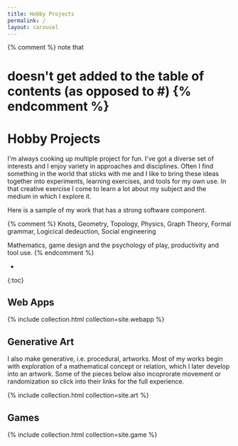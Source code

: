 ```yaml
---
title: Hobby Projects
permalink: /
layout: carousel
---
```


{% comment %} note that <h1> doesn't get added to the table of contents (as opposed to #) {% endcomment %}
<h1>Hobby Projects</h1>

I'm always cooking up multiple project for fun.
I've got a diverse set of interests and I enjoy variety in approaches and disciplines.
Often I find something in the world that sticks with me and I like to bring these ideas together into experiments, learning exercises, and tools for my own use.
In that creative exercise I come to learn a lot about my subject and the medium in which I explore it.

Here is a sample of my work that has a strong software component.

{% comment %}
Knots,
Geometry,
Topology,
Physics,
Graph Theory,
Formal grammar,
Logicical dedeuction,
Social engineering

Mathematics, game design and the psychology of play, productivity and tool use.
{% endcomment %}

* 
{:toc}

## Web Apps

{% include collection.html collection=site.webapp %}


## Generative Art
I also make generative, i.e. procedural, artworks. Most of my works begin with exploration of a mathematical concept or relation, which I later develop into an artwork. Some of the pieces below also incoprorate movement or randomization so click into their links for the full experience.

{% include collection.html collection=site.art %}

## Games


{% include collection.html collection=site.game %}
